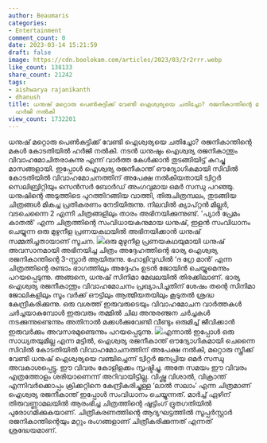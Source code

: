 ```yaml
---
author: Beaumaris
categories:
- Entertainment
comment_count: 0
date: 2023-03-14 15:21:59
draft: false
image: https://cdn.boolokam.com/articles/2023/03/2r2rrr.webp
like_count: 138133
share_count: 21242
tags:
- aishwarya rajanikanth
- dhanush
title: ധനുഷ് മറ്റൊരു പെൺകുട്ടിക്ക് വേണ്ടി ഐശ്വര്യയെ ചതിച്ചോ? രജനികാന്തിന്റെ മകൾ കോടതിയിൽ
  ഹർജി നൽകി
view_count: 1732201
---
```


ധനുഷ് മറ്റൊരു പെൺകുട്ടിക്ക് വേണ്ടി ഐശ്വര്യയെ ചതിച്ചോ? രജനികാന്തിന്റെ മകൾ കോടതിയിൽ ഹർജി നൽകി. നടൻ ധനുഷും ഐശ്വര്യ രജനികാന്തും വിവാഹമോചിതരാകുന്നു എന്ന് വാർത്ത കേൾക്കാൻ തുടങ്ങിയിട്ട് കുറച്ചു മാസങ്ങളായി. ഇപ്പോൾ ഐശ്വര്യ രജനീകാന്ത് ഔദ്യോഗികമായി സിവിൽ കോടതിയിൽ വിവാഹമോചനത്തിന് അപേക്ഷ നൽകിയതായി ട്വിറ്റർ സെലിബ്രിറ്റിയും സെൻസർ ബോർഡ് അംഗവുമായ ഒമർ സന്ധു പറഞ്ഞു. ധനുഷിന്റെ അടുത്തിടെ പുറത്തിറങ്ങിയ വാത്തി, തിരുചിത്രമ്പലം, തുടങ്ങിയ ചിത്രങ്ങൾ മികച്ച പ്രതികരണം നേടിയിരുന്നു. നിലവിൽ ക്യാപ്റ്റൻ മില്ലർ, വടചെന്നൈ 2 എന്നീ ചിത്രങ്ങളിലും താരം അഭിനയിക്കുന്നുണ്ട്. 'പ്യാർ പ്രേമം കാതൽ' എന്ന ചിത്രത്തിന്റെ സംവിധായകനുമായ ധനുഷ്, ഇളൻ സംവിധാനം ചെയ്യുന്ന ഒരു മുഴുനീള പ്രണയകഥയിൽ അഭിനയിക്കാൻ ധനുഷ് സമ്മതിച്ചതായാണ് സൂചന. ![](https://cdn.boolokam.com/articles/2023/03/2r2rrr.webp)ഒരു മുഴുനീള പ്രണയകഥയുമായി ധനുഷ് അവസാനമായി അഭിനയിച്ച ചിത്രം അദ്ദേഹത്തിന്റെ ഭാര്യ ഐശ്വര്യ രജനികാന്തിന്റെ 3-സ്റ്റാർ ആയിരുന്നു. ഹോളിവുഡിൽ ‘ദ ഗ്രേ മാൻ’ എന്ന ചിത്രത്തിന്റെ രണ്ടാം ഭാഗത്തിലും അദ്ദേഹം ഉടൻ ജോയിൻ ചെയ്യുമെന്നും പറയപ്പെടുന്നു. അങ്ങനെ, ധനുഷ് സിനിമാ മേഖലയിൽ തിരക്കിലാണ്. ഭാര്യ ഐശ്വര്യ രജനീകാന്തും വിവാഹമോചനം പ്രഖ്യാപിച്ചതിന് ശേഷം തന്റെ സിനിമാ ജോലികളിലും സൂം വർക്ക് ഔട്ടിലും ആത്മീയതയിലും കൂടുതൽ ശ്രദ്ധ കേന്ദ്രീകരിക്കുന്നു. ഒരു വശത്ത് ഇരുവരുടെയും വിവാഹമോചന വാർത്തകൾ ചർച്ചയാകുമ്പോൾ ഇരുവരും തമ്മിൽ ചില അനുരഞ്ജന ചർച്ചകൾ നടക്കുന്നുണ്ടെന്നും അതിനാൽ മക്കൾക്കുവേണ്ടി വീണ്ടും ഒരുമിച്ച് ജീവിക്കാൻ ഇരുവർക്കും അവസരമുണ്ടെന്നും പറയപ്പെടുന്നു. ![](https://cdn.boolokam.com/articles/2023/03/rrtttt.jpg)എന്നാൽ ഇപ്പോൾ ഒരു സാധ്യതയുമില്ല എന്ന മട്ടിൽ, ഐശ്വര്യ രജനീകാന്ത് ഔദ്യോഗികമായി ചെന്നൈ സിവിൽ കോടതിയിൽ വിവാഹമോചനത്തിന് അപേക്ഷ നൽകി, മറ്റൊരു സ്ത്രീക്ക് വേണ്ടി ധനുഷ് ഐശ്വര്യയെ വഞ്ചിച്ചെന്ന് ട്വിറ്റർ ജനപ്രിയ ഒമർ സന്ധു അവകാശപ്പെട്ടു. ഈ വിവരം കോളിളക്കം സൃഷ്ടിച്ചു. അതേ സമയം ഈ വിവരം എത്രത്തോളം ശരിയാണെന്ന് അറിവായിട്ടില്ല. വിഷ്ണു വിശാൽ, വിക്രാന്ത് എന്നിവർക്കൊപ്പം ക്രിക്കറ്റിനെ കേന്ദ്രീകരിച്ചുള്ള ‘ലാൽ സലാം’ എന്ന ചിത്രമാണ് ഐശ്വര്യ രജനീകാന്ത് ഇപ്പോൾ സംവിധാനം ചെയ്യുന്നത്. മാർച്ച് ഏഴിന് തിരുവണ്ണാമലയിൽ ആരംഭിച്ച ചിത്രത്തിന്റെ ഷൂട്ടിംഗ് ദ്രുതഗതിയിൽ പുരോഗമിക്കുകയാണ്. ചിത്രീകരണത്തിന്റെ ആദ്യഘട്ടത്തിൽ സൂപ്പർസ്റ്റാർ രജനികാന്തിന്റെയും മറ്റും രംഗങ്ങളാണ് ചിത്രീകരിക്കുന്നത് എന്നത് ശ്രദ്ധേയമാണ്.
